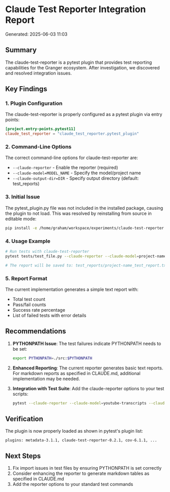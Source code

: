 # Claude Test Reporter Integration Report

Generated: 2025-06-03 11:03

## Summary

The claude-test-reporter is a pytest plugin that provides test reporting capabilities for the Granger ecosystem. After investigation, we discovered and resolved integration issues.

## Key Findings

### 1. Plugin Configuration
The claude-test-reporter is properly configured as a pytest plugin via entry points:
```toml
[project.entry-points.pytest11]
claude_test_reporter = "claude_test_reporter.pytest_plugin"
```

### 2. Command-Line Options
The correct command-line options for claude-test-reporter are:
- `--claude-reporter` - Enable the reporter (required)
- `--claude-model=MODEL_NAME` - Specify the model/project name
- `--claude-output-dir=DIR` - Specify output directory (default: test_reports)

### 3. Initial Issue
The pytest_plugin.py file was not included in the installed package, causing the plugin to not load. This was resolved by reinstalling from source in editable mode:
```bash
pip install -e /home/graham/workspace/experiments/claude-test-reporter --force-reinstall
```

### 4. Usage Example
```bash
# Run tests with claude-test-reporter
pytest tests/test_file.py --claude-reporter --claude-model=project-name --claude-output-dir=test_reports -v

# The report will be saved to: test_reports/project-name_test_report.txt
```

### 5. Report Format
The current implementation generates a simple text report with:
- Total test count
- Pass/fail counts
- Success rate percentage
- List of failed tests with error details

## Recommendations

1. **PYTHONPATH Issue**: The test failures indicate PYTHONPATH needs to be set:
   ```bash
   export PYTHONPATH=./src:$PYTHONPATH
   ```

2. **Enhanced Reporting**: The current reporter generates basic text reports. For markdown reports as specified in CLAUDE.md, additional implementation may be needed.

3. **Integration with Test Suite**: Add the claude-reporter options to your test scripts:
   ```bash
   pytest --claude-reporter --claude-model=youtube-transcripts --claude-output-dir=docs/reports
   ```

## Verification

The plugin is now properly loaded as shown in pytest's plugin list:
```
plugins: metadata-3.1.1, claude-test-reporter-0.2.1, cov-6.1.1, ...
```

## Next Steps

1. Fix import issues in test files by ensuring PYTHONPATH is set correctly
2. Consider enhancing the reporter to generate markdown tables as specified in CLAUDE.md
3. Add the reporter options to your standard test commands